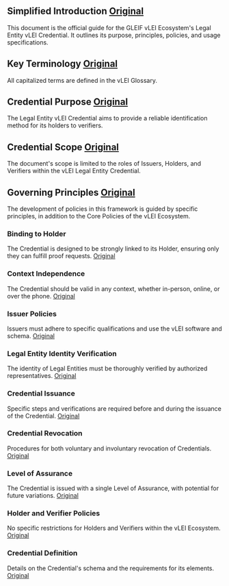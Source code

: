 
## Simplified Introduction [Original](https://weboftrust.github.io/WOT-terms/docs/test/converted_test_document_bij_chatGPT?level=1#introduction)
This document is the official guide for the GLEIF vLEI Ecosystem's Legal Entity vLEI Credential. It outlines its purpose, principles, policies, and usage specifications.

## Key Terminology [Original](https://weboftrust.github.io/WOT-terms/docs/test/converted_test_document_bij_chatGPT?level=1#terminology)
All capitalized terms are defined in the vLEI Glossary.

## Credential Purpose [Original](https://weboftrust.github.io/WOT-terms/docs/test/converted_test_document_bij_chatGPT?level=1#purpose)
The Legal Entity vLEI Credential aims to provide a reliable identification method for its holders to verifiers.

## Credential Scope [Original](https://weboftrust.github.io/WOT-terms/docs/test/converted_test_document_bij_chatGPT?level=1#scope)
The document's scope is limited to the roles of Issuers, Holders, and Verifiers within the vLEI Legal Entity Credential.

## Governing Principles [Original](https://weboftrust.github.io/WOT-terms/docs/test/converted_test_document_bij_chatGPT?level=1#principles)
The development of policies in this framework is guided by specific principles, in addition to the Core Policies of the vLEI Ecosystem.

### Binding to Holder
The Credential is designed to be strongly linked to its Holder, ensuring only they can fulfill proof requests. [Original](https://weboftrust.github.io/WOT-terms/docs/test/converted_test_document_bij_chatGPT?level=1#binding-to-holder)

### Context Independence
The Credential should be valid in any context, whether in-person, online, or over the phone. [Original](https://weboftrust.github.io/WOT-terms/docs/test/converted_test_document_bij_chatGPT?level=1#context-independence)

### Issuer Policies
Issuers must adhere to specific qualifications and use the vLEI software and schema. [Original](https://weboftrust.github.io/WOT-terms/docs/test/converted_test_document_bij_chatGPT?level=1#issuer-policies)

### Legal Entity Identity Verification
The identity of Legal Entities must be thoroughly verified by authorized representatives. [Original](https://weboftrust.github.io/WOT-terms/docs/test/converted_test_document_bij_chatGPT?level=1#legal-entity-identity-verification)

### Credential Issuance
Specific steps and verifications are required before and during the issuance of the Credential. [Original](https://weboftrust.github.io/WOT-terms/docs/test/converted_test_document_bij_chatGPT?level=1#issuance)

### Credential Revocation
Procedures for both voluntary and involuntary revocation of Credentials. [Original](https://weboftrust.github.io/WOT-terms/docs/test/converted_test_document_bij_chatGPT?level=1#revocation)

### Level of Assurance
The Credential is issued with a single Level of Assurance, with potential for future variations. [Original](https://weboftrust.github.io/WOT-terms/docs/test/converted_test_document_bij_chatGPT?level=1#level-of-assurance)

### Holder and Verifier Policies
No specific restrictions for Holders and Verifiers within the vLEI Ecosystem. [Original](https://weboftrust.github.io/WOT-terms/docs/test/converted_test_document_bij_chatGPT?level=1#holder-policies)

### Credential Definition
Details on the Credential's schema and the requirements for its elements. [Original](https://weboftrust.github.io/WOT-terms/docs/test/converted_test_document_bij_chatGPT?level=1#credential-definition)
